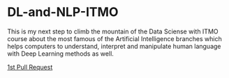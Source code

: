 # DL-and-NLP-ITMO
This is my next step to climb the mountain of the Data Sciense with ITMO course about the most famous of the Artificial Intelligence branches which helps computers to understand, interpret and manipulate human language with Deep Learning methods as well.



[1st Pull Request](https://github.com/Vladislav-GitHub/DL-and-NLP-ITMO-course/pull/1)
